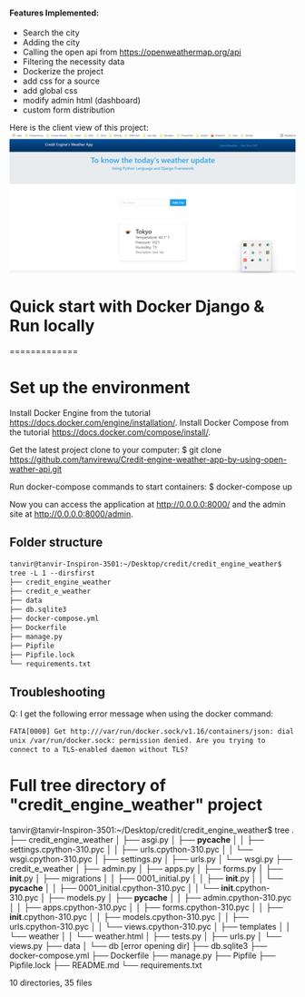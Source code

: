 #### Features Implemented:
  * Search the city
  * Adding the city
  * Calling the open api from <https://openweathermap.org/api>
  * Filtering the necessity data
  * Dockerize the project
  * add css for a source
  * add global css
  * modify admin html (dashboard)
  * custom form distribution

Here is the client view of this project:
![User Interface](./images/picture.jpg)

# Quick start with Docker Django & Run locally
=============
# Set up the environment
Install Docker Engine from the tutorial https://docs.docker.com/engine/installation/.
Install Docker Compose from the tutorial https://docs.docker.com/compose/install/.

Get the latest project clone to your computer:
$ git clone https://github.com/tanvirewu/Credit-engine-weather-app-by-using-open-wather-api.git

Run docker-compose commands to start containers:
$ docker-compose up


Now you can access the application at <http://0.0.0.0:8000/> and the admin site
at <http://0.0.0.0:8000/admin>.

## Folder structure

```
tanvir@tanvir-Inspiron-3501:~/Desktop/credit/credit_engine_weather$ tree -L 1 --dirsfirst
├── credit_engine_weather
├── credit_e_weather
├── data
├── db.sqlite3
├── docker-compose.yml
├── Dockerfile
├── manage.py
├── Pipfile
├── Pipfile.lock
└── requirements.txt
```

## Troubleshooting
Q: I get the following error message when using the docker command:

```
FATA[0000] Get http:///var/run/docker.sock/v1.16/containers/json: dial unix /var/run/docker.sock: permission denied. Are you trying to connect to a TLS-enabled daemon without TLS? 

```
# Full tree directory of "credit_engine_weather" project

tanvir@tanvir-Inspiron-3501:~/Desktop/credit/credit_engine_weather$ tree
.
├── credit_engine_weather
│   ├── asgi.py
│   ├── __pycache__
│   │   ├── settings.cpython-310.pyc
│   │   ├── urls.cpython-310.pyc
│   │   └── wsgi.cpython-310.pyc
│   ├── settings.py
│   ├── urls.py
│   └── wsgi.py
├── credit_e_weather
│   ├── admin.py
│   ├── apps.py
│   ├── forms.py
│   ├── __init__.py
│   ├── migrations
│   │   ├── 0001_initial.py
│   │   ├── __init__.py
│   │   └── __pycache__
│   │       ├── 0001_initial.cpython-310.pyc
│   │       └── __init__.cpython-310.pyc
│   ├── models.py
│   ├── __pycache__
│   │   ├── admin.cpython-310.pyc
│   │   ├── apps.cpython-310.pyc
│   │   ├── forms.cpython-310.pyc
│   │   ├── __init__.cpython-310.pyc
│   │   ├── models.cpython-310.pyc
│   │   ├── urls.cpython-310.pyc
│   │   └── views.cpython-310.pyc
│   ├── templates
│   │   └── weather
│   │       └── weather.html
│   ├── tests.py
│   ├── urls.py
│   └── views.py
├── data
│   └── db [error opening dir]
├── db.sqlite3
├── docker-compose.yml
├── Dockerfile
├── manage.py
├── Pipfile
├── Pipfile.lock
├── README.md
└── requirements.txt

10 directories, 35 files
